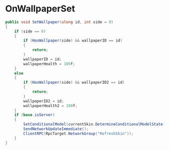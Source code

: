 <Badge type="danger" text="Carbon Compatible"/><Badge type="warning" text="Oxide Compatible"/>
# OnWallpaperSet
```csharp
public void SetWallpaper(ulong id, int side = 0)
{
	if (side == 0)
	{
		if (HasWallpaper(side) && wallpaperID == id)
		{
			return;
		}
		wallpaperID = id;
		wallpaperHealth = 100f;
	}
	else
	{
		if (HasWallpaper(side) && wallpaperID2 == id)
		{
			return;
		}
		wallpaperID2 = id;
		wallpaperHealth2 = 100f;
	}
	if (base.isServer)
	{
		SetConditionalModel(currentSkin.DetermineConditionalModelState(this));
		SendNetworkUpdateImmediate();
		ClientRPC(RpcTarget.NetworkGroup("RefreshSkin"));
	}
}

```
